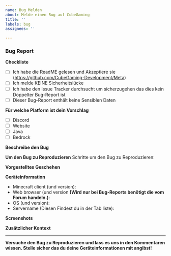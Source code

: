 ```yaml
---
name: Bug Melden
about: Melde einen Bug auf CubeGaming
title: ''
labels: bug
assignees: ''

---
```


<!-- CubeGaming Bug Report Template

Fülle das Template aus. Schreibe nicht zwischen den Pfeilen da der Text in diesen beim Senden Nichtmehr Angezeigt wird.

Wenn du einen Bug Melden möchtest, lies das Folgende:

1.  Fülle das Template aus
     Es macht es für alle Einfacher wenn die Reports dem Standart Template entsprechen. Auch stellt es sicher das wir die Benötigen Informationen haben. Um eine Box Anzukreuzen,        Setze ein "x" zwischen [ ] Beispiel: [x]

2.  Halte deinen Report Simpel
     Stelle sicher das es einfach ist zu verstehen was du Meldest, und wie es Reproduzierbar ist

3. Wähle einen ordentlichen Titel
    Der Report-Titel sollte kurz sein und eine Klare Andeutung für den Bug sein

     -->


### Bug Report

**Checkliste**
- [ ] Ich habe die ReadME gelesen und Akzeptiere sie (https://github.com/CubeGaming-Development/Meta)
- [ ] Ich melde KEINE Sicherheitslücke
- [ ] Ich habe den Issue Tracker durchsucht um sicherzugehen das dies kein Doppelter Bug-Report ist
- [ ] Dieser Bug-Report enthält keine Sensiblen Daten

**Für welche Platform ist dein Vorschlag**
<!-- Für welche Platform ist dieser Vorschlag? Discord, Website oder In-game?
Wenn in-game: Java oder Bedrock -->
- [ ] Discord
- [ ] Website
- [ ] Java
- [ ] Bedrock

**Beschreibe den Bug**
<!-- Eine Saubere Erklärung was der Bug macht -->



**Um den Bug zu Reproduzieren**
Schritte um den Bug zu Reproduzieren:
<!-- Beispiel:
          1. Gehe auf den MineZ Server
          2. Öffne einen Rucksack und Klicke ein Item an
          3. Schließe das Spiel mit ALT + F4 ohne das Item wieder in einen Slot zu packen
          4. Starte das Spiel Erneut und verbinde auf den Server
          5. Das Item ist nun Verschwunden
-->

**Vorgestelltes Geschehen**
<!-- Eine Klare beschreibung was du dir Vorgestellt hast was passieren sollte
     Beispiel:
          Normalerweise sollte das Item wieder im Rucksack auftauchen
-->



**Geräteinformation**
<!-- Gib die Informationen Ehrlich und Ordentlich an -->
- Minecraft client (und version): 
- Web browser (und version **(Wird nur bei Bug-Reports benötigt die vom Forum handeln.)**:
- OS (und version): 
- Servername (Diesen Findest du in der Tab liste): 


**Screenshots**
<!-- 
Füge wenn Möglich, screenshots, kurze Videos/GIFs hinzu um das Problem zu zeigen 
Wird nicht Zwingend Benötigt, ist aber sehr Hilfreich -->

**Zusätzlicher Kontext**
<!-- Füge hier Zusätzliche Dinge ein die Nützlich für uns sein könnten -->

---
**Versuche den Bug zu Reproduzieren und lass es uns in den Kommentaren wissen. Stelle sicher das du deine Geräteinformationen mit angibst!**
